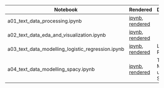 
|  Notebook | Rendered   | Description  |  Author |
|---|---|---|---|
| a01_text_data_processing.ipynb  | [ipynb](https://github.com/bhishanpdl/Project_Toxic_Comments/blob/master/notebooks/a01_text_data_processing.ipynb), [rendered](https://nbviewer.jupyter.org/github/bhishanpdl/Project_Toxic_Comments/blob/master/notebooks/a01_text_data_processing.ipynb)  |   | [Bhishan Poudel](https://bhishanpdl.github.io/)  |
| a02_text_data_eda_and_visualization.ipynb  | [ipynb](https://github.com/bhishanpdl/Project_Toxic_Comments/blob/master/notebooks/a02_text_data_eda_and_visualization.ipynb), [rendered](https://nbviewer.jupyter.org/github/bhishanpdl/Project_Toxic_Comments/blob/master/notebooks/a02_text_data_eda_and_visualization.ipynb)  |   | [Bhishan Poudel](https://bhishanpdl.github.io/)  |
| a03_text_data_modelling_logistic_regression.ipynb  | [ipynb](https://github.com/bhishanpdl/Project_Toxic_Comments/blob/master/notebooks/a03_text_data_modelling_logistic_regression.ipynb), [rendered](https://nbviewer.jupyter.org/github/bhishanpdl/Project_Toxic_Comments/blob/master/notebooks/a03_text_data_modelling_logistic_regression.ipynb)  |  Losgistic Regression | [Bhishan Poudel](https://bhishanpdl.github.io/)  |
| a04_text_data_modelling_spacy.ipynb  | [ipynb](https://github.com/bhishanpdl/Project_Toxic_Comments/blob/master/notebooks/a04_text_data_modelling_spacy.ipynb), [rendered](https://nbviewer.jupyter.org/github/bhishanpdl/Project_Toxic_Comments/blob/master/notebooks/a04_text_data_modelling_spacy.ipynb)  | Topic Modelling using Spacy  | [Bhishan Poudel](https://bhishanpdl.github.io/)  |
